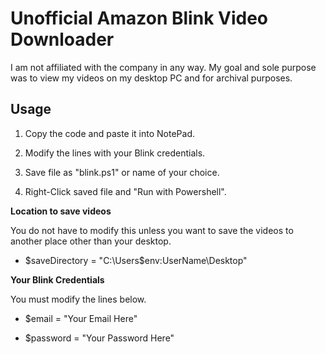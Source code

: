# Unofficial Amazon Blink Video Downloader

I am not affiliated with the company in any way. My goal and sole purpose was to view my videos on my desktop PC and for archival purposes.

## Usage
1) Copy the code and paste it into NotePad. 

2) Modify the lines with your Blink credentials.

3) Save file as "blink.ps1" or name of your choice.

4) Right-Click saved file and "Run with Powershell".

**Location to save videos**

You do not have to modify this unless you want to save the videos to another place other than your desktop.
- $saveDirectory = "C:\Users\$env:UserName\Desktop"

**Your Blink Credentials**

You must modify the lines below.
- $email = "Your Email Here"

- $password = "Your Password Here"
